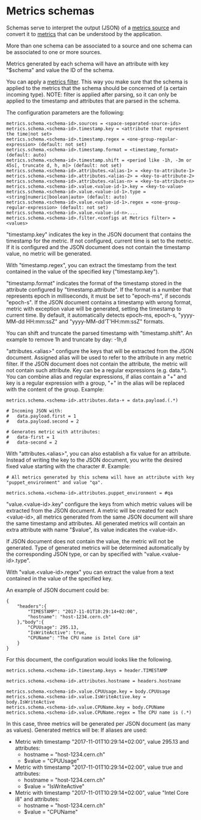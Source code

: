 # Metrics schemas

Schemas serve to interpret the output (JSON) of a [metrics source](metric-sources.md) and convert it to [metrics](metrics.md) that can be understood by the application. 

More than one schema can be associated to a source and one schema can be associated to one or more sources.

Metrics generated by each schema will have an attribute with key "$schema" and value the ID of the schema.

You can apply a [metrics filter](metrics-filter.md). This way you make sure that the schema is applied to the metrics that the schema should be concerned of (a certain incoming type).
NOTE: filter is applied after parsing, so it can only be applied to the timestamp and attributes that are parsed in the schema. 

The configuration parameters are the following:

```
metrics.schema.<schema-id>.sources = <space-separated-source-ids>
metrics.schema.<schema-id>.timestamp.key = <attribute that represent the time|not set>
metrics.schema.<schema-id>.timestamp.regex = <one-group-regular-expression> (default: not set)
metrics.schema.<schema-id>.timestamp.format = <timestamp_format> (default: auto)
metrics.schema.<schema-id>.timestamp.shift = <period like -1h, -3m or 45s[, truncate d, h, m]> (default: not set)
metrics.schema.<schema-id>.attributes.<alias-1> = <key-to-attribute-1>
metrics.schema.<schema-id>.attributes.<alias-2> = <key-to-attribute-2>
metrics.schema.<schema-id>.attributes.<alias-n> = <key-to-attribute-n>
metrics.schema.<schema-id>.value.<value-id-1>.key = <key-to-value>
metrics.schema.<schema-id>.value.<value-id-1>.type = <string|numeric|boolean|auto> (default: auto)
metrics.schema.<schema-id>.value.<value-id-1>.regex = <one-group-regular-expression> (default: not set)
metrics.schema.<schema-id>.value.<value-id-n>....
metrics.schema.<schema-id>.filter.<configs at Metrics filter> = <values>
```

"timestamp.key" indicates the key in the JSON document that contains the timestamp for the metric. If not configured, current time is set to the metric. If it is configured and the JSON document does not contain the timestamp value, no metric will be generated.

With "timestamp.regex", you can extract the timestamp from the text contained in the value of the specified key ("timestamp.key").

"timestamp.format" indicates the format of the timestamp stored in the attribute configured by "timestamp.attribute". If the format is a number that represents epoch in milliseconds, it must be set to "epoch-ms", if seconds "epoch-s". If the JSON document contains a timestamp with wrong format, metric with exception value will be generated, setting the timestamp to current time. By default, it automatically detects epoch-ms, epoch-s, "yyyy-MM-dd HH:mm:ssZ" and "yyyy-MM-dd'T'HH:mm:ssZ" formats.

You can shift and truncate the parsed timestamp with "timestamp.shift". An example to remove 1h and truncate by day: -1h,d

"attributes.&lt;alias>" configure the keys that will be extracted from the JSON document.
Assigned alias will be used to refer to the attribute in any metric filter.
If the JSON document does not contain the attribute, the metric will not contain such attribute.
Key can be a regular expressions (e.g. data.*). You can combine alias and regular expressions, if alias contain a "+" and key is a regular expression with a group, "+" in the alias will be replaced with the content of the group. Example:

```
metrics.schema.<schema-id>.attributes.data-+ = data.payload.(.*)

# Incoming JSON with:
#   data.payload.first = 1
#   data.payload.second = 2

# Generates metric with attributes:
#   data-first = 1
#   data-second = 2
```

With "attributes.&lt;alias>", you can also establish a fix value for an attribute. Instead of writing the key to the JSON document, you write the desired fixed value starting with the character #. Example:

```
# All metrics generated by this schema will have an attribute with key "puppet_environment" and value "qa".

metrics.schema.<schema-id>.attributes.puppet_environment = #qa
```

"value.&lt;value-id>.key" configure the keys from which metric values will be extracted from the JSON document. A metric will be created for each &lt;value-id>, all metrics generated from the same JSON document will share the same timestamp and attributes. All generated metrics will contain an extra attribute with name "$value", its value indicates the &lt;value-id>. 

If JSON document does not contain the value, the metric will not be generated. Type of generated metrics will be determined automatically by the corresponding JSON type, or can by specified with "value.&lt;value-id>.type".

With "value.&lt;value-id>.regex" you can extract the value from a text contained in the value of the specified key.

An example of JSON document could be:

```
{
	"headers":{
		"TIMESTAMP": "2017-11-01T10:29:14+02:00",
		"hostname": "host-1234.cern.ch"
	},"body":{
		"CPUUsage": 295.13,
		"IsWriteActive": true,
		"CPUName": "The CPU name is Intel Core i8"
	}
}
```

For this document, the configuration would looks like the following.

```
metrics.schema.<schema-id>.timestamp.keys = header.TIMESTAMP

metrics.schema.<schema-id>.attributes.hostname = headers.hostname

metrics.schema.<schema-id>.value.CPUUsage.key = body.CPUUsage
metrics.schema.<schema-id>.value.IsWriteActive.key = body.IsWriteActive
metrics.schema.<schema-id>.value.CPUName.key = body.CPUName
metrics.schema.<schema-id>.value.CPUName.regex = The CPU name is (.*)
```

In this case, three metrics will be generated per JSON document (as many as values). Generated metrics will be:
If aliases are used:
* Metric with timestamp "2017-11-01T10:29:14+02:00", value 295.13 and attributes:
  * hostname = "host-1234.cern.ch"
  * $value = "CPUUsage"
* Metric with timestamp "2017-11-01T10:29:14+02:00", value true and attributes:
  * hostname = "host-1234.cern.ch"
  * $value = "IsWriteActive"
* Metric with timestamp "2017-11-01T10:29:14+02:00", value "Intel Core i8" and attributes:
  * hostname = "host-1234.cern.ch"
  * $value = "CPUName"